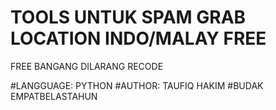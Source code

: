 #      TOOLS UNTUK SPAM GRAB LOCATION INDO/MALAY FREE

FREE BANGANG DILARANG RECODE

#LANGGUAGE: PYTHON
#AUTHOR: TAUFIQ HAKIM
#BUDAK EMPATBELASTAHUN
